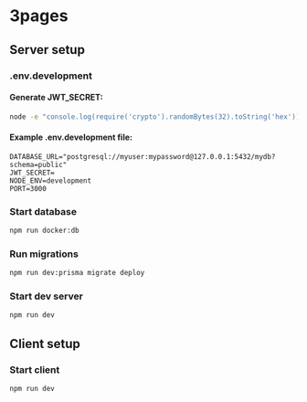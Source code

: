 # 3pages

## Server setup

### .env.development

#### Generate JWT_SECRET:
<!-- https://www.digitalocean.com/community/tutorials/nodejs-jwt-expressjs#step-1-generating-a-token -->
```sh
node -e "console.log(require('crypto').randomBytes(32).toString('hex'));"
```

#### Example .env.development file:
```
DATABASE_URL="postgresql://myuser:mypassword@127.0.0.1:5432/mydb?schema=public"
JWT_SECRET=
NODE_ENV=development
PORT=3000
```

### Start database

```sh
npm run docker:db
```

### Run migrations

```sh
npm run dev:prisma migrate deploy
```

### Start dev server

```sh
npm run dev
```

## Client setup

### Start client

```sh
npm run dev
```

